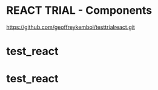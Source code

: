 # REACT TRIAL  - Components


https://github.com/geoffreykemboi/testtrialreact.git
# test_react
# test_react
